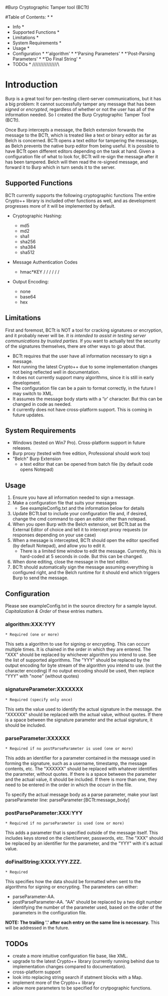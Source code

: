 #Burp Cryptographic Tamper tool (BCTt)

 #Table of Contents:           *
                               *
 * Info                        *
 * Supported Functions         *
 * Limitations                 *
 * System Requirements         *
 * Usage                       *
 * Configuration               *
	*'algorithm'               *
	*'Parsing Parameters'      *
	*'Post-Parsing Parameters' *
	*'Do Final String'         *
 * TODOs                       *
/\/\/\/\/\/\/\/\/\/\/\/\/\/\/\/\

# Introduction
Burp is a great tool for pen-testing client-server communications, but it has a big problem:
It cannot successfully tamper any message that has been *signed* or *encrypted*, regardless of whether or not the user has all 
of the information needed.
So I created the Burp Cryptographic Tamper Tool (BCTt).

Once Burp intercepts a message, the Belch extension forwards the message to the BCTt, 
which is treated like a text or binary editor as far as Belch is concerned.
BCTt opens a text editor for tampering the messasge, as Belch prevents the native burp editor from being useful.
It is possible to have BCTt open different editors depending on the task at hand.
Given a configuration file of what to look for, BCTt will re-sign the message after it has been tampered.
Belch will then read the re-signed message, and forward it to Burp which in turn sends it to the server.



## Supported Functions

BCTt currently supports the following cryptographic functions
The entire Crypto++ library is included other functions as well, and as development progresses more of it will be implemented by 
default.

* Cryptographic Hashing:
    * md5
    * md2
    * sha1
    * sha256
    * sha384
    * sha512
   
* Message Authentication Codes
    * hmac<md5>*KEY / <md2> / <md4> / <sha1> / <sha256> / <sha384> / <sha512>
   
* Output Encoding:
    * none
    * base64
    * hex
   
## Limitations

First and foremost, BCTt is NOT a tool for cracking signatures or encryption, and it probably never will be. _It is intended to 
assist in testing server communications by trusted parties._
If you want to actually test the security of the signatures themselves, there are other ways to go about that.
* BCTt requires that the user have all information necessary to sign a message.
* Not running the latest Crypto++ due to some implementation changes not being reflected well in documentation.
* It does not currently support many algorithms, since it is still in early development.
* The configuration file can be a pain to format correctly, in the future I may switch to XML.
* It assumes the message body starts with a '\r' character. But this can be changed in code as needed.
* it currently does not have cross-platform support. This is coming in future updates.


## System Requirements

* Windows (tested on Win7 Pro). Cross-platform support in future releases.
* Burp proxy (tested with free edition, Professional should work too)
* "Belch" Burp Extension
    * a text editor that can be opened from batch file (by default code opens Notepad)

## Usage

1) Ensure you have all information needed to sign a message.
2) Make a configuration file that suits your messages 
    * See exampleConfig.txt and the information below for details
3) Update BCTt.bat to include your configuration file and, if desired, change the cmd command to open an editor other than 
notepad.
4) When you open Burp with the Belch extension, set BCTt.bat as the External Editor of choice and tell it to intercept proxy 
requests (or responses depending on your use case)
5) When a message is intercepted, BCTt should open the editor specified (by default Notepad), and allow you to edit it.
    * There is a limited time window to edit the message. Currently, this is hard-coded at 5 seconds in code. But this can be 
changed. 
6) When done editing, close the message in the text editor.
7) BCTt should automatically sign the message assuming everything is configured right, and the Belch runtime for it should end 
which triggers Burp to send the message.

## Configuration

Please see exampleConfig.txt in the source directory for a sample layout. *Capitalization & Order* of these entries matters.

### algorithm:XXX:YYY
    * Required (one or more)

This sets a algorithm to use for signing or encrypting. This can occurr multiple times. It is chained in the order in which they 
are entered.
The "XXX" should be replaced by whichever algorithm you intend to use. See the list of supported algorithms.
The "YYY" should be replaced by the output encoding for byte stream of the algorithm you intend to use. (not the character 
encoding)
If no output encoding should be used, then replace "YYY" with "none" (without quotes)

	
### signatureParameter:XXXXXXX
    * Required (specify only once)

This sets the value used to identify the actual signature in the message.
the "XXXXXX" should be replaced with the actual value, without quotes. If there is a space between the signature parameter and 
the actual signature, it should be included.


### parseParameter:XXXXXX
    * Required if no postParseParameter is used (one or more)
This adds an identifier for a parameter contained in the message used in forming the signature, such as a username, timestamp, 
the message contents, etc.
The "XXXXXX" should be replaced with whatever identifies the parameter, without quotes. If there is a space between the 
parameter and the actual value, it should be included.
If there is more than one, they need to be entered in the order in which the occurr in the file.
	
To specify the actual message body as a parse parameter, make your last parseParameter line:
parseParameter:[BCTt:message_body]

	
### postParseParameter:XXX:YYY
    * Required if no parseParameter is used (one or more)
This adds a parameter that is specified outside of the message itself. This includes keys stored on the client/server, 
passwords, etc.
The "XXX" should be replaced by an identifier for the parameter, and the "YYY" with it's actual value.


### doFinalString:XXXX.YYY.ZZZ.
    * Required

This specifies how the data should be formatted when sent to the algorithms for signing or encrypting.
The parameters can either:
* parseParameter-AA.
* postParseParameter-AA.
"AA" should be replaced by a two digit number identifying the number of the parameter used, based on the order of the parameters 
in the configuration file.
	
**NOTE: The trailing '.' after each entry on the same line is necessary.** This will be addressed in the future.


## TODOs
* create a more intuitive configuration file base, like XML.
* upgrade to the latest Crypto++ library (currently running behind due to implementation changes compared to documentation).
* cross-platform support
* look into replacing string search if statment blocks with a Map.
* implement more of the Crypto++ library
* allow more parameters to be specified for crytpographic functions.
